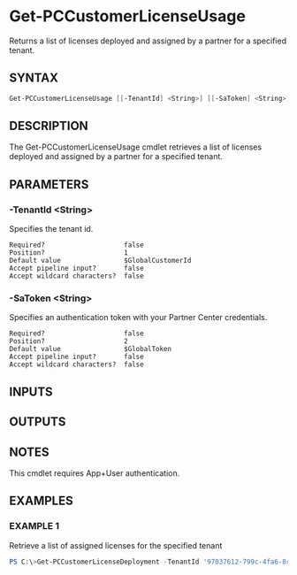 # Get-PCCustomerLicenseUsage

Returns a list of licenses deployed and assigned by a partner for a specified tenant.

## SYNTAX

```powershell
Get-PCCustomerLicenseUsage [[-TenantId] <String>] [[-SaToken] <String>] [<CommonParameters>]
```

## DESCRIPTION

The Get-PCCustomerLicenseUsage cmdlet retrieves a list of licenses deployed and assigned by a partner for a specified tenant.

## PARAMETERS

### -TenantId &lt;String&gt;

Specifies the tenant id.

```
Required?                    false
Position?                    1
Default value                $GlobalCustomerId
Accept pipeline input?       false
Accept wildcard characters?  false
```

### -SaToken &lt;String&gt;

Specifies an authentication token with your Partner Center credentials.

```
Required?                    false
Position?                    2
Default value                $GlobalToken
Accept pipeline input?       false
Accept wildcard characters?  false
```

## INPUTS

## OUTPUTS

## NOTES

This cmdlet requires App+User authentication.

## EXAMPLES

### EXAMPLE 1

Retrieve a list of assigned licenses for the specified tenant

```powershell
PS C:\>Get-PCCustomerLicenseDeployment -TenantId '97037612-799c-4fa6-8c40-68be72c6b83c'
```
